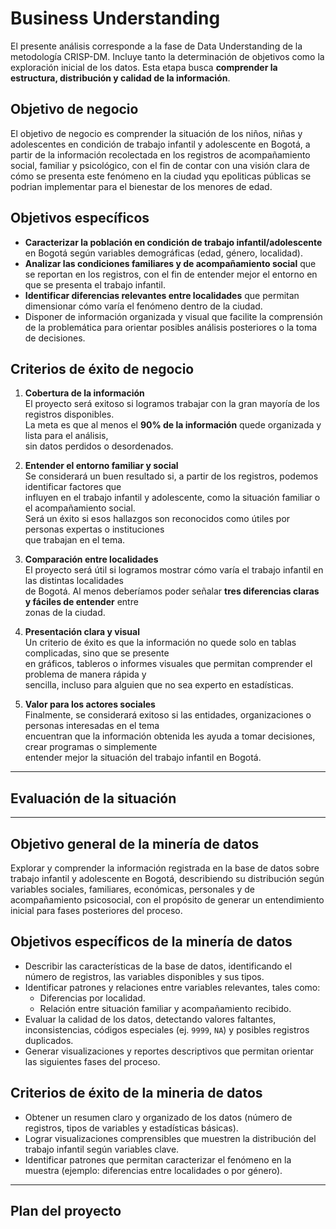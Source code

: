 # Business Understanding
El presente análisis corresponde a la fase de Data Understanding de la metodología CRISP-DM. Incluye tanto la determinación de objetivos como la exploración inicial de los datos. Esta etapa busca **comprender la estructura, distribución y calidad de la información**.  

## Objetivo de negocio  
El objetivo de negocio es comprender la situación de los niños, niñas y adolescentes en condición de trabajo infantil y adolescente en Bogotá, a partir de la información recolectada en los registros de acompañamiento social, familiar y psicológico, con el fin de contar con una visión clara de cómo se presenta este fenómeno en la ciudad yqu epoliticas públicas se podrian implementar para el bienestar de los menores de edad.  

## Objetivos específicos 
- **Caracterizar la población en condición de trabajo infantil/adolescente** en Bogotá según variables demográficas (edad, género, localidad).  
- **Analizar las condiciones familiares y de acompañamiento social** que se reportan en los registros, con el fin de entender mejor el entorno en que se presenta el trabajo infantil.  
- **Identificar diferencias relevantes entre localidades** que permitan dimensionar cómo varía el fenómeno dentro de la ciudad.  
- Disponer de información organizada y visual que facilite la comprensión de la problemática para orientar posibles análisis posteriores o la toma de decisiones.  

## Criterios de éxito de negocio

1. **Cobertura de la información**  
   El proyecto será exitoso si logramos trabajar con la gran mayoría de los registros disponibles.  
   La meta es que al menos el **90% de la información** quede organizada y lista para el análisis,  
   sin datos perdidos o desordenados.  

2. **Entender el entorno familiar y social**  
   Se considerará un buen resultado si, a partir de los registros, podemos identificar factores que  
   influyen en el trabajo infantil y adolescente, como la situación familiar o el acompañamiento social.  
   Será un éxito si esos hallazgos son reconocidos como útiles por personas expertas o instituciones  
   que trabajan en el tema.  

3. **Comparación entre localidades**  
   El proyecto será útil si logramos mostrar cómo varía el trabajo infantil en las distintas localidades  
   de Bogotá. Al menos deberíamos poder señalar **tres diferencias claras y fáciles de entender** entre  
   zonas de la ciudad.  

4. **Presentación clara y visual**  
   Un criterio de éxito es que la información no quede solo en tablas complicadas, sino que se presente  
   en gráficos, tableros o informes visuales que permitan comprender el problema de manera rápida y  
   sencilla, incluso para alguien que no sea experto en estadísticas.  

5. **Valor para los actores sociales**  
   Finalmente, se considerará exitoso si las entidades, organizaciones o personas interesadas en el tema  
   encuentran que la información obtenida les ayuda a tomar decisiones, crear programas o simplemente  
   entender mejor la situación del trabajo infantil en Bogotá.  

---

## Evaluación de la situación



















---

## Objetivo general de la minería de datos 
Explorar y comprender la información registrada en la base de datos sobre trabajo infantil y adolescente en Bogotá, describiendo su distribución según variables sociales, familiares, económicas, personales y de acompañamiento psicosocial, con el propósito de generar un entendimiento inicial para fases posteriores del proceso.  

## Objetivos específicos de la minería de datos   
- Describir las características de la base de datos, identificando el número de registros, las variables disponibles y sus tipos.  
- Identificar patrones y relaciones entre variables relevantes, tales como:  
  - Diferencias por localidad.  
  - Relación entre situación familiar y acompañamiento recibido.  
- Evaluar la calidad de los datos, detectando valores faltantes, inconsistencias, códigos especiales (ej. `9999`, `NA`) y posibles registros duplicados.  
- Generar visualizaciones y reportes descriptivos que permitan orientar las siguientes fases del proceso.  

## Criterios de éxito de la mineria de datos
- Obtener un resumen claro y organizado de los datos (número de registros, tipos de variables y estadísticas básicas).  
- Lograr visualizaciones comprensibles que muestren la distribución del trabajo infantil según variables clave.  
- Identificar patrones que permitan caracterizar el fenómeno en la muestra (ejemplo: diferencias entre localidades o por género).

---

## Plan del proyecto
